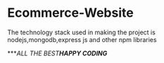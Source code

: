 # Ecommerce-Website

The technology stack used in making the project is nodejs,mongodb,express js and other npm libraries



****ALL THE BEST*****HAPPY CODING******
